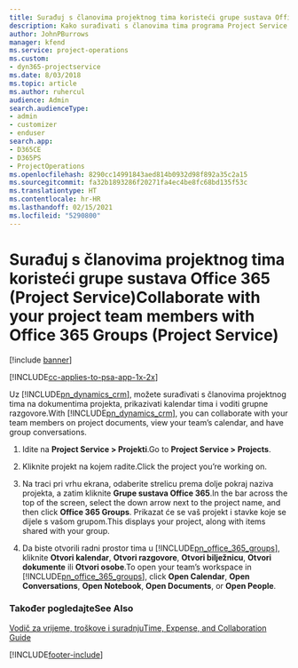 ```yaml
---
title: Surađuj s članovima projektnog tima koristeći grupe sustava Office 365
description: Kako surađivati s članovima tima programa Project Service putem grupa sustava Office 365
author: JohnPBurrows
manager: kfend
ms.service: project-operations
ms.custom:
- dyn365-projectservice
ms.date: 8/03/2018
ms.topic: article
ms.author: ruhercul
audience: Admin
search.audienceType:
- admin
- customizer
- enduser
search.app:
- D365CE
- D365PS
- ProjectOperations
ms.openlocfilehash: 8290cc14991843aed814b0932d98f892a35c2a15
ms.sourcegitcommit: fa32b1893286f20271fa4ec4be8fc68bd135f53c
ms.translationtype: HT
ms.contentlocale: hr-HR
ms.lasthandoff: 02/15/2021
ms.locfileid: "5290800"
---
```

# <a name="collaborate-with-your-project-team-members-with-office-365-groups-project-service"></a><span data-ttu-id="d3373-103">Surađuj s članovima projektnog tima koristeći grupe sustava Office 365 (Project Service)</span><span class="sxs-lookup"><span data-stu-id="d3373-103">Collaborate with your project team members with Office 365 Groups (Project Service)</span></span>

[!include [banner](../includes/psa-now-project-operations.md)]

[!INCLUDE[cc-applies-to-psa-app-1x-2x](../includes/cc-applies-to-psa-app-1x-2x.md)]

<span data-ttu-id="d3373-104">Uz [!INCLUDE[pn_dynamics_crm](../includes/pn-dynamics-crm.md)], možete surađivati s članovima projektnog tima na dokumentima projekta, prikazivati kalendar tima i voditi grupne razgovore.</span><span class="sxs-lookup"><span data-stu-id="d3373-104">With [!INCLUDE[pn_dynamics_crm](../includes/pn-dynamics-crm.md)], you can collaborate with your team members on project documents, view your team’s calendar, and have group conversations.</span></span>  
  
1. <span data-ttu-id="d3373-105">Idite na **Project Service > Projekti**.</span><span class="sxs-lookup"><span data-stu-id="d3373-105">Go to **Project Service > Projects**.</span></span>  
  
2. <span data-ttu-id="d3373-106">Kliknite projekt na kojem radite.</span><span class="sxs-lookup"><span data-stu-id="d3373-106">Click the project you’re working on.</span></span>  
  
3. <span data-ttu-id="d3373-107">Na traci pri vrhu ekrana, odaberite strelicu prema dolje pokraj naziva projekta, a zatim kliknite **Grupe sustava Office 365**.</span><span class="sxs-lookup"><span data-stu-id="d3373-107">In the bar across the top of the screen, select the down arrow next to the project name, and then click **Office 365 Groups**.</span></span> <span data-ttu-id="d3373-108">Prikazat će se vaš projekt i stavke koje se dijele s vašom grupom.</span><span class="sxs-lookup"><span data-stu-id="d3373-108">This displays your project, along with items shared with your group.</span></span>  
  
4. <span data-ttu-id="d3373-109">Da biste otvorili radni prostor tima u [!INCLUDE[pn_office_365_groups](../includes/pn-office-365-groups.md)], kliknite **Otvori kalendar**, **Otvori razgovore**, **Otvori bilježnicu**, **Otvori dokumente** ili **Otvori osobe**.</span><span class="sxs-lookup"><span data-stu-id="d3373-109">To open your team’s workspace in [!INCLUDE[pn_office_365_groups](../includes/pn-office-365-groups.md)], click **Open Calendar**, **Open Conversations**, **Open Notebook**, **Open Documents**, or **Open People**.</span></span>  
  
### <a name="see-also"></a><span data-ttu-id="d3373-110">Također pogledajte</span><span class="sxs-lookup"><span data-stu-id="d3373-110">See Also</span></span>  
 [<span data-ttu-id="d3373-111">Vodič za vrijeme, troškove i suradnju</span><span class="sxs-lookup"><span data-stu-id="d3373-111">Time, Expense, and Collaboration Guide</span></span>](../psa/time-expense-collaboration-guide.md)


[!INCLUDE[footer-include](../includes/footer-banner.md)]